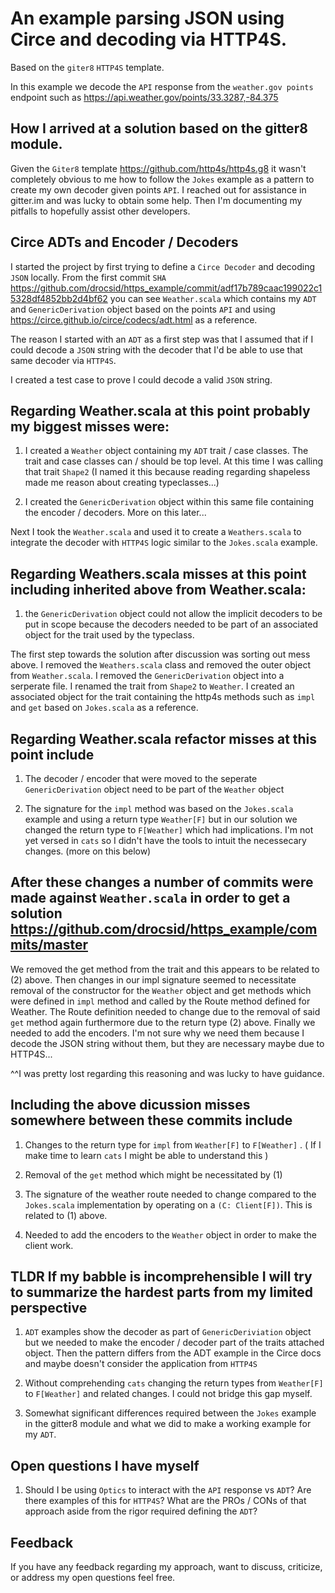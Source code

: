 # An example parsing JSON using Circe and decoding via HTTP4S. 

Based on the `giter8` `HTTP4S` template.

In this example we decode the `API` response from the `weather.gov points` endpoint such as https://api.weather.gov/points/33.3287,-84.375


## How I arrived at a solution based on the gitter8 module.

Given the `Giter8` template https://github.com/http4s/http4s.g8 it wasn't completely obvious to me how to follow the `Jokes` example as a pattern to create my own decoder given points `API`. I reached out for assistance in gitter.im and was lucky to obtain some help. Then I'm documenting my pitfalls to hopefully assist other developers.


## Circe ADTs and Encoder / Decoders

I started the project by first trying to define a `Circe Decoder` and decoding `JSON` locally. From the first commit `SHA` https://github.com/drocsid/https_example/commit/adf17b789caac199022c15328df4852bb2d4bf62 you can see `Weather.scala` which contains my `ADT` and `GenericDerivation` object based on the points `API` and using https://circe.github.io/circe/codecs/adt.html as a reference. 

The reason I started with an `ADT` as a first step was that I assumed that if I could decode a `JSON` string with the decoder that I'd be able to use that same decoder via `HTTP4S`.

I created a test case to prove I could decode a valid `JSON` string.

## Regarding Weather.scala at this point probably my biggest misses were:

1) I created a `Weather` object containing my `ADT` trait / case classes. The trait and case classes can / should be top level. At this time I was calling that trait `Shape2` (I named it this because reading regarding shapeless made me reason about creating typeclasses...) 

2) I created the `GenericDerivation` object within this same file containing the encoder / decoders. More on this later...

Next I took the `Weather.scala` and used it to create a `Weathers.scala` to integrate the decoder with `HTTP4S` logic similar to the `Jokes.scala` example.


## Regarding Weathers.scala misses at this point including inherited above from Weather.scala:

1) the `GenericDerivation` object could not allow the implicit decoders to be put in scope because the decoders needed to be part of an associated object for the trait used by the typeclass. 


The first step towards the solution after discussion was sorting out mess above. I removed the `Weathers.scala` class and removed the outer object from `Weather.scala`. I removed the `GenericDerivation` object into a serperate file. I renamed the trait from `Shape2` to `Weather`. I created an associated object for the trait containing the http4s methods such as `impl` and `get` based on `Jokes.scala` as a reference.


## Regarding Weather.scala refactor misses at this point include

1) The decoder / encoder that were moved to the seperate `GenericDerivation` object need to be part of the `Weather` object

2) The signature for the `impl` method was based on the `Jokes.scala` example and using a return type `Weather[F]` but in our solution we changed the return type to `F[Weather]` which had implications. I'm not yet versed in `cats` so I didn't have the tools to intuit the necessecary changes. (more on this below)



## After these changes a number of commits were made against `Weather.scala` in order to get a solution https://github.com/drocsid/https_example/commits/master

We removed the get method from the trait and this appears to be related to (2) above. Then changes in our impl signature seemed to necessitate removal of the constructor for the `Weather` object and get methods which were defined in `impl` method and called by the Route method defined for Weather. The Route definition needed to change due to the removal of said `get` method again furthermore due to the return type (2) above. Finally we needed to add the encoders. I'm not sure why we need them because I decode the JSON string without them, but they are necessary maybe due to HTTP4S... 

^^I was pretty lost regarding this reasoning and was lucky to have guidance.


## Including the above dicussion misses somewhere between these commits include

1) Changes to the return type for `impl` from `Weather[F]` to `F[Weather]` . ( If I make time to learn `cats` I might be able to understand this )

2) Removal of the `get` method which might be necessitated by (1)

3) The signature of the weather route needed to change compared to the `Jokes.scala` implementation by operating on a `(C: Client[F])`. This is related to (1) above.

4) Needed to add the encoders to the `Weather` object in order to make the client work.



## TLDR If my babble is incomprehensible I will try to summarize the hardest parts from my limited perspective

1) `ADT` examples show the decoder as part of `GenericDeriviation` object but we needed to make the encoder / decoder part of the traits attached object. Then the pattern differs from the ADT example in the Circe docs and maybe doesn't consider the application from `HTTP4S`

2) Without comprehending `cats` changing the return types from `Weather[F]` to `F[Weather]` and related changes. I could not bridge this gap myself.

3) Somewhat significant differences required between the `Jokes` example in the gitter8 module and what we did to make a working example for my `ADT`.


## Open questions I have myself

1) Should I be using `Optics` to interact with the `API` response vs `ADT`? Are there examples of this for `HTTP4S`? What are the PROs / CONs of that approach aside from the rigor required defining the `ADT`?

## Feedback

If you have any feedback regarding my approach, want to discuss, criticize, or address my open questions feel free.






